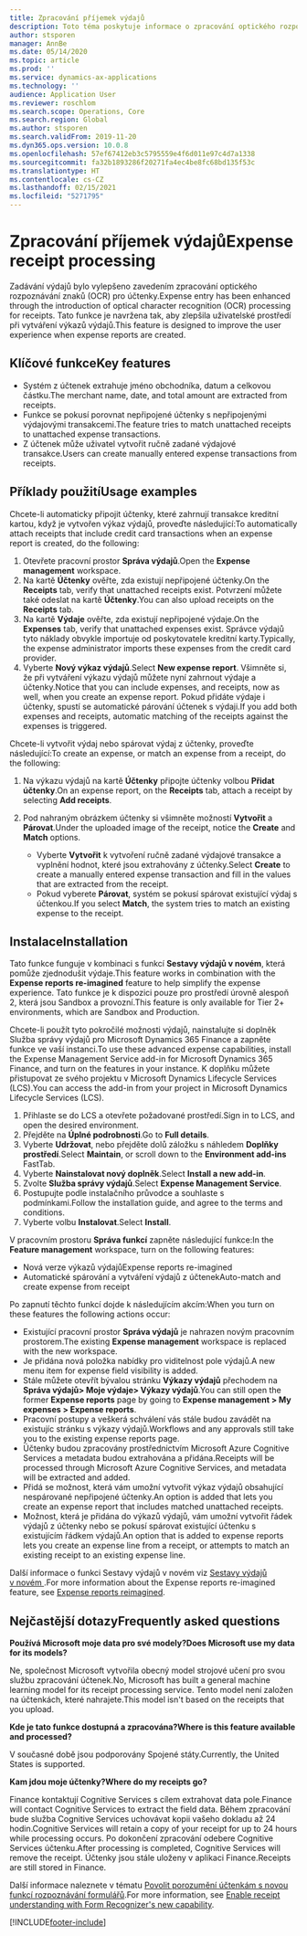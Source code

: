 ```yaml
---
title: Zpracování příjemek výdajů
description: Toto téma poskytuje informace o zpracování optického rozpoznávání znaků (OCR) pro účtenky. Tato funkce je navržena tak, aby zlepšila uživatelské prostředí při vytváření výkazů výdajů v Microsoft Dynamics 365 Finance.
author: stsporen
manager: AnnBe
ms.date: 05/14/2020
ms.topic: article
ms.prod: ''
ms.service: dynamics-ax-applications
ms.technology: ''
audience: Application User
ms.reviewer: roschlom
ms.search.scope: Operations, Core
ms.search.region: Global
ms.author: stsporen
ms.search.validFrom: 2019-11-20
ms.dyn365.ops.version: 10.0.8
ms.openlocfilehash: 57ef67412eb3c5795559e4f6d011e97c4d7a1338
ms.sourcegitcommit: fa32b1893286f20271fa4ec4be8fc68bd135f53c
ms.translationtype: HT
ms.contentlocale: cs-CZ
ms.lasthandoff: 02/15/2021
ms.locfileid: "5271795"
---
```

# <a name="expense-receipt-processing"></a><span data-ttu-id="f1ac8-104">Zpracování příjemek výdajů</span><span class="sxs-lookup"><span data-stu-id="f1ac8-104">Expense receipt processing</span></span>

<span data-ttu-id="f1ac8-105">Zadávání výdajů bylo vylepšeno zavedením zpracování optického rozpoznávání znaků (OCR) pro účtenky.</span><span class="sxs-lookup"><span data-stu-id="f1ac8-105">Expense entry has been enhanced through the introduction of optical character recognition (OCR) processing for receipts.</span></span> <span data-ttu-id="f1ac8-106">Tato funkce je navržena tak, aby zlepšila uživatelské prostředí při vytváření výkazů výdajů.</span><span class="sxs-lookup"><span data-stu-id="f1ac8-106">This feature is designed to improve the user experience when expense reports are created.</span></span>

## <a name="key-features"></a><span data-ttu-id="f1ac8-107">Klíčové funkce</span><span class="sxs-lookup"><span data-stu-id="f1ac8-107">Key features</span></span>

- <span data-ttu-id="f1ac8-108">Systém z účtenek extrahuje jméno obchodníka, datum a celkovou částku.</span><span class="sxs-lookup"><span data-stu-id="f1ac8-108">The merchant name, date, and total amount are extracted from receipts.</span></span>
- <span data-ttu-id="f1ac8-109">Funkce se pokusí porovnat nepřipojené účtenky s nepřipojenými výdajovými transakcemi.</span><span class="sxs-lookup"><span data-stu-id="f1ac8-109">The feature tries to match unattached receipts to unattached expense transactions.</span></span>
- <span data-ttu-id="f1ac8-110">Z účtenek může uživatel vytvořit ručně zadané výdajové transakce.</span><span class="sxs-lookup"><span data-stu-id="f1ac8-110">Users can create manually entered expense transactions from receipts.</span></span>

## <a name="usage-examples"></a><span data-ttu-id="f1ac8-111">Příklady použití</span><span class="sxs-lookup"><span data-stu-id="f1ac8-111">Usage examples</span></span>

<span data-ttu-id="f1ac8-112">Chcete-li automaticky připojit účtenky, které zahrnují transakce kreditní kartou, když je vytvořen výkaz výdajů, proveďte následující:</span><span class="sxs-lookup"><span data-stu-id="f1ac8-112">To automatically attach receipts that include credit card transactions when an expense report is created, do the following:</span></span>

  1. <span data-ttu-id="f1ac8-113">Otevřete pracovní prostor **Správa výdajů**.</span><span class="sxs-lookup"><span data-stu-id="f1ac8-113">Open the **Expense management** workspace.</span></span>
  2. <span data-ttu-id="f1ac8-114">Na kartě **Účtenky** ověřte, zda existují nepřipojené účtenky.</span><span class="sxs-lookup"><span data-stu-id="f1ac8-114">On the **Receipts** tab, verify that unattached receipts exist.</span></span> <span data-ttu-id="f1ac8-115">Potvrzení můžete také odeslat na kartě **Účtenky**.</span><span class="sxs-lookup"><span data-stu-id="f1ac8-115">You can also upload receipts on the **Receipts** tab.</span></span>
  3. <span data-ttu-id="f1ac8-116">Na kartě **Výdaje** ověřte, zda existují nepřipojené výdaje.</span><span class="sxs-lookup"><span data-stu-id="f1ac8-116">On the **Expenses** tab, verify that unattached expenses exist.</span></span> <span data-ttu-id="f1ac8-117">Správce výdajů tyto náklady obvykle importuje od poskytovatele kreditní karty.</span><span class="sxs-lookup"><span data-stu-id="f1ac8-117">Typically, the expense administrator imports these expenses from the credit card provider.</span></span>
  4. <span data-ttu-id="f1ac8-118">Vyberte **Nový výkaz výdajů**.</span><span class="sxs-lookup"><span data-stu-id="f1ac8-118">Select **New expense report**.</span></span> <span data-ttu-id="f1ac8-119">Všimněte si, že při vytváření výkazu výdajů můžete nyní zahrnout výdaje a účtenky.</span><span class="sxs-lookup"><span data-stu-id="f1ac8-119">Notice that you can include expenses, and receipts, now as well, when you create an expense report.</span></span> <span data-ttu-id="f1ac8-120">Pokud přidáte výdaje i účtenky, spustí se automatické párování účtenek s výdaji.</span><span class="sxs-lookup"><span data-stu-id="f1ac8-120">If you add both expenses and receipts, automatic matching of the receipts against the expenses is triggered.</span></span>

<span data-ttu-id="f1ac8-121">Chcete-li vytvořit výdaj nebo spárovat výdaj z účtenky, proveďte následující:</span><span class="sxs-lookup"><span data-stu-id="f1ac8-121">To create an expense, or match an expense from a receipt, do the following:</span></span>

  1. <span data-ttu-id="f1ac8-122">Na výkazu výdajů na kartě **Účtenky** připojte účtenky volbou **Přidat účtenky**.</span><span class="sxs-lookup"><span data-stu-id="f1ac8-122">On an expense report, on the **Receipts** tab, attach a receipt by selecting **Add receipts**.</span></span>
  2. <span data-ttu-id="f1ac8-123">Pod nahraným obrázkem účtenky si všimněte možností **Vytvořit** a **Párovat**.</span><span class="sxs-lookup"><span data-stu-id="f1ac8-123">Under the uploaded image of the receipt, notice the **Create** and **Match** options.</span></span>

      - <span data-ttu-id="f1ac8-124">Vyberte **Vytvořit** k vytvoření ručně zadané výdajové transakce a vyplnění hodnot, které jsou extrahovány z účtenky.</span><span class="sxs-lookup"><span data-stu-id="f1ac8-124">Select **Create** to create a manually entered expense transaction and fill in the values that are extracted from the receipt.</span></span>
      - <span data-ttu-id="f1ac8-125">Pokud vyberete **Párovat**, systém se pokusí spárovat existující výdaj s účtenkou.</span><span class="sxs-lookup"><span data-stu-id="f1ac8-125">If you select **Match**, the system tries to match an existing expense to the receipt.</span></span>

## <a name="installation"></a><span data-ttu-id="f1ac8-126">Instalace</span><span class="sxs-lookup"><span data-stu-id="f1ac8-126">Installation</span></span>

<span data-ttu-id="f1ac8-127">Tato funkce funguje v kombinaci s funkcí **Sestavy výdajů v novém**, která pomůže zjednodušit výdaje.</span><span class="sxs-lookup"><span data-stu-id="f1ac8-127">This feature works in combination with the **Expense reports re-imagined** feature to help simplify the expense experience.</span></span> <span data-ttu-id="f1ac8-128">Tato funkce je k dispozici pouze pro prostředí úrovně alespoň 2, která jsou Sandbox a provozní.</span><span class="sxs-lookup"><span data-stu-id="f1ac8-128">This feature is only available for Tier 2+ environments, which are Sandbox and Production.</span></span>

<span data-ttu-id="f1ac8-129">Chcete-li použít tyto pokročilé možnosti výdajů, nainstalujte si doplněk Služba správy výdajů pro Microsoft Dynamics 365 Finance a zapněte funkce ve vaší instanci.</span><span class="sxs-lookup"><span data-stu-id="f1ac8-129">To use these advanced expense capabilities, install the Expense Management Service add-in for Microsoft Dynamics 365 Finance, and turn on the features in your instance.</span></span> <span data-ttu-id="f1ac8-130">K doplňku můžete přistupovat ze svého projektu v Microsoft Dynamics Lifecycle Services (LCS).</span><span class="sxs-lookup"><span data-stu-id="f1ac8-130">You can access the add-in from your project in Microsoft Dynamics Lifecycle Services (LCS).</span></span>

1. <span data-ttu-id="f1ac8-131">Přihlaste se do LCS a otevřete požadované prostředí.</span><span class="sxs-lookup"><span data-stu-id="f1ac8-131">Sign in to LCS, and open the desired environment.</span></span>
2. <span data-ttu-id="f1ac8-132">Přejděte na **Úplné podrobnosti**.</span><span class="sxs-lookup"><span data-stu-id="f1ac8-132">Go to **Full details**.</span></span>
3. <span data-ttu-id="f1ac8-133">Vyberte **Udržovat**, nebo přejděte dolů záložku s náhledem **Doplňky prostředí**.</span><span class="sxs-lookup"><span data-stu-id="f1ac8-133">Select **Maintain**, or scroll down to the **Environment add-ins** FastTab.</span></span>
4. <span data-ttu-id="f1ac8-134">Vyberte **Nainstalovat nový doplněk**.</span><span class="sxs-lookup"><span data-stu-id="f1ac8-134">Select **Install a new add-in**.</span></span>
5. <span data-ttu-id="f1ac8-135">Zvolte **Služba správy výdajů**.</span><span class="sxs-lookup"><span data-stu-id="f1ac8-135">Select **Expense Management Service**.</span></span>
6. <span data-ttu-id="f1ac8-136">Postupujte podle instalačního průvodce a souhlaste s podmínkami.</span><span class="sxs-lookup"><span data-stu-id="f1ac8-136">Follow the installation guide, and agree to the terms and conditions.</span></span>
7. <span data-ttu-id="f1ac8-137">Vyberte volbu **Instalovat**.</span><span class="sxs-lookup"><span data-stu-id="f1ac8-137">Select **Install**.</span></span>

<span data-ttu-id="f1ac8-138">V pracovním prostoru **Správa funkcí** zapněte následující funkce:</span><span class="sxs-lookup"><span data-stu-id="f1ac8-138">In the **Feature management** workspace, turn on the following features:</span></span>

- <span data-ttu-id="f1ac8-139">Nová verze výkazů výdajů</span><span class="sxs-lookup"><span data-stu-id="f1ac8-139">Expense reports re-imagined</span></span>
- <span data-ttu-id="f1ac8-140">Automatické spárování a vytváření výdajů z účtenek</span><span class="sxs-lookup"><span data-stu-id="f1ac8-140">Auto-match and create expense from receipt</span></span>

<span data-ttu-id="f1ac8-141">Po zapnutí těchto funkcí dojde k následujícím akcím:</span><span class="sxs-lookup"><span data-stu-id="f1ac8-141">When you turn on these features the following actions occur:</span></span>

- <span data-ttu-id="f1ac8-142">Existující pracovní prostor **Správa výdajů** je nahrazen novým pracovním prostorem.</span><span class="sxs-lookup"><span data-stu-id="f1ac8-142">The existing **Expense management** workspace is replaced with the new workspace.</span></span>
- <span data-ttu-id="f1ac8-143">Je přidána nová položka nabídky pro viditelnost pole výdajů.</span><span class="sxs-lookup"><span data-stu-id="f1ac8-143">A new menu item for expense field visibility is added.</span></span>
- <span data-ttu-id="f1ac8-144">Stále můžete otevřít bývalou stránku **Výkazy výdajů** přechodem na **Správa výdajů> Moje výdaje> Výkazy výdajů**.</span><span class="sxs-lookup"><span data-stu-id="f1ac8-144">You can still open the former **Expense reports** page by going to **Expense management > My expenses > Expense reports**.</span></span>
- <span data-ttu-id="f1ac8-145">Pracovní postupy a veškerá schválení vás stále budou zavádět na existujíc stránku s výkazy výdajů.</span><span class="sxs-lookup"><span data-stu-id="f1ac8-145">Workflows and any approvals still take you to the existing expense reports page.</span></span>
- <span data-ttu-id="f1ac8-146">Účtenky budou zpracovány prostřednictvím Microsoft Azure Cognitive Services a metadata budou extrahována a přidána.</span><span class="sxs-lookup"><span data-stu-id="f1ac8-146">Receipts will be processed through Microsoft Azure Cognitive Services, and metadata will be extracted and added.</span></span>
- <span data-ttu-id="f1ac8-147">Přidá se možnost, která vám umožní vytvořit výkaz výdajů obsahující nespárované nepřipojené účtenky.</span><span class="sxs-lookup"><span data-stu-id="f1ac8-147">An option is added that lets you create an expense report that includes matched unattached receipts.</span></span>
- <span data-ttu-id="f1ac8-148">Možnost, která je přidána do výkazů výdajů, vám umožní vytvořit řádek výdajů z účtenky nebo se pokusí spárovat existující účtenku s existujícím řádkem výdajů.</span><span class="sxs-lookup"><span data-stu-id="f1ac8-148">An option that is added to expense reports lets you create an expense line from a receipt, or attempts to match an existing receipt to an existing expense line.</span></span>

<span data-ttu-id="f1ac8-149">Další informace o funkci Sestavy výdajů v novém viz [Sestavy výdajů v novém ](ExpenseWorkspaceNew.md).</span><span class="sxs-lookup"><span data-stu-id="f1ac8-149">For more information about the Expense reports re-imagined feature, see [Expense reports reimagined](ExpenseWorkspaceNew.md).</span></span>

## <a name="frequently-asked-questions"></a><span data-ttu-id="f1ac8-150">Nejčastější dotazy</span><span class="sxs-lookup"><span data-stu-id="f1ac8-150">Frequently asked questions</span></span>

<span data-ttu-id="f1ac8-151">**Používá Microsoft moje data pro své modely?**</span><span class="sxs-lookup"><span data-stu-id="f1ac8-151">**Does Microsoft use my data for its models?**</span></span>

<span data-ttu-id="f1ac8-152">Ne, společnost Microsoft vytvořila obecný model strojové učení pro svou službu zpracování účtenek.</span><span class="sxs-lookup"><span data-stu-id="f1ac8-152">No, Microsoft has built a general machine learning model for its receipt processing service.</span></span> <span data-ttu-id="f1ac8-153">Tento model není založen na účtenkách, které nahrajete.</span><span class="sxs-lookup"><span data-stu-id="f1ac8-153">This model isn't based on the receipts that you upload.</span></span>

<span data-ttu-id="f1ac8-154">**Kde je tato funkce dostupná a zpracována?**</span><span class="sxs-lookup"><span data-stu-id="f1ac8-154">**Where is this feature available and processed?**</span></span>

<span data-ttu-id="f1ac8-155">V současné době jsou podporovány Spojené státy.</span><span class="sxs-lookup"><span data-stu-id="f1ac8-155">Currently, the United States is supported.</span></span>

<span data-ttu-id="f1ac8-156">**Kam jdou moje účtenky?**</span><span class="sxs-lookup"><span data-stu-id="f1ac8-156">**Where do my receipts go?**</span></span>

<span data-ttu-id="f1ac8-157">Finance kontaktují Cognitive Services s cílem extrahovat data pole.</span><span class="sxs-lookup"><span data-stu-id="f1ac8-157">Finance will contact Cognitive Services to extract the field data.</span></span> <span data-ttu-id="f1ac8-158">Během zpracování bude služba Cognitive Services uchovávat kopii vašeho dokladu až 24 hodin.</span><span class="sxs-lookup"><span data-stu-id="f1ac8-158">Cognitive Services will retain a copy of your receipt for up to 24 hours while processing occurs.</span></span> <span data-ttu-id="f1ac8-159">Po dokončení zpracování odebere Cognitive Services účtenku.</span><span class="sxs-lookup"><span data-stu-id="f1ac8-159">After processing is completed, Cognitive Services will remove the receipt.</span></span> <span data-ttu-id="f1ac8-160">Účtenky jsou stále uloženy v aplikaci Finance.</span><span class="sxs-lookup"><span data-stu-id="f1ac8-160">Receipts are still stored in Finance.</span></span>

<span data-ttu-id="f1ac8-161">Další informace naleznete v tématu [Povolit porozumění účtenkám s novou funkcí rozpoznávání formulářů](https://azure.microsoft.com/blog/enable-receipt-understanding-with-form-recognizer-s-new-capability/).</span><span class="sxs-lookup"><span data-stu-id="f1ac8-161">For more information, see [Enable receipt understanding with Form Recognizer's new capability](https://azure.microsoft.com/blog/enable-receipt-understanding-with-form-recognizer-s-new-capability/).</span></span>


[!INCLUDE[footer-include](../includes/footer-banner.md)]